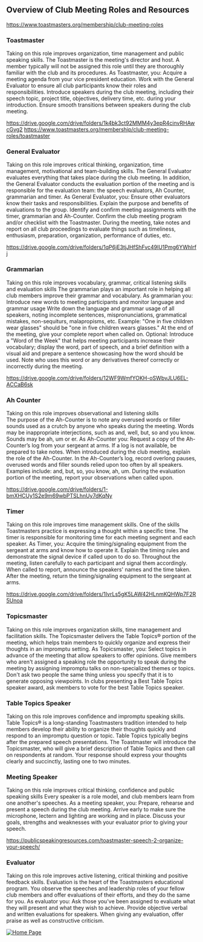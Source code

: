 ## Overview of Club Meeting Roles and Resources
https://www.toastmasters.org/membership/club-meeting-roles

### Toastmaster

Taking on this role improves organization, time management and public speaking skills.
The Toastmaster is the meeting's director and host. A member typically will not be assigned this role until they are thoroughly familiar with the club and its procedures. As Toastmaster, you:
Acquire a meeting agenda from your vice president education.
Work with the General Evaluator to ensure all club participants know their roles and responsibilities.
Introduce speakers during the club meeting, including their speech topic, project title, objectives, delivery time, etc. during your introduction.
Ensure smooth transitions between speakers during the club meeting.

https://drive.google.com/drive/folders/1k4bk3ct92MMM4y3epR4cinvRHAwcGvg2
https://www.toastmasters.org/membership/club-meeting-roles/toastmaster

### General Evaluator

Taking on this role improves critical thinking, organization, time management, motivational and team-building skills.
The General Evaluator evaluates everything that takes place during the club meeting. In addition, the General Evaluator conducts the evaluation portion of the meeting and is responsible for the evaluation team: the speech evaluators, Ah Counter, grammarian and timer. As General Evaluator, you:
Ensure other evaluators know their tasks and responsibilities.
Explain the purpose and benefits of evaluations to the group.
Identify and confirm meeting assignments with the timer, grammarian and Ah-Counter.
Confirm the club meeting program and/or checklist with the Toastmaster.
During the meeting, take notes and report on all club proceedings to evaluate things such as timeliness, enthusiasm, preparation, organization, performance of duties, etc.

https://drive.google.com/drive/folders/1qP6jE3tjJHfShFvc49lU1Pmg6YWhlrfj

### Grammarian

Taking on this role improves vocabulary, grammar, critical listening skills and evaluation skills
The grammarian plays an important role in helping all club members improve their grammar and vocabulary. As grammarian you:
Introduce new words to meeting participants and monitor language and grammar usage
Write down the language and grammar usage of all speakers, noting incomplete sentences, mispronunciations, grammatical mistakes, non-sequiturs, malapropisms, etc. Example: "One in five children wear glasses" should be "one in five children wears glasses."
At the end of the meeting, give your complete report when called on.
Optional: Introduce a "Word of the Week" that helps meeting participants increase their vocabulary; display the word, part of speech, and a brief definition with a visual aid and prepare a sentence showcasing how the word should be used. Note who uses this word or any derivatives thereof correctly or incorrectly during the meeting.

https://drive.google.com/drive/folders/12WF9WmfYOKH-oSWbvJLU6EL-ACCaB6sk

### Ah Counter

Taking on this role improves observational and listening skills  
The purpose of the Ah-Counter is to note any overused words or filler sounds used as a crutch by anyone who speaks during the meeting. Words may be inappropriate interjections, such as and, well, but, so and you know. Sounds may be ah, um or er. As Ah-Counter you:
Request a copy of the Ah-Counter’s log from your sergeant at arms. If a log is not available, be prepared to take notes.
When introduced during the club meeting, explain the role of the Ah-Counter.
In the Ah-Counter’s log, record overlong pauses, overused words and filler sounds relied upon too often by all speakers. Examples include: and, but, so, you know, ah, um.
During the evaluation portion of the meeting, report your observations when called upon.

https://drive.google.com/drive/folders/1-bmXHCUy1S2e9m69wbPTSLhnUy7dKqNy

### Timer

Taking on this role improves time management skills.
One of the skills Toastmasters practice is expressing a thought within a specific time. The timer is responsible for monitoring time for each meeting segment and each speaker. As Timer, you:
Acquire the timing/signaling equipment from the sergeant at arms and know how to operate it.
Explain the timing rules and demonstrate the signal device if called upon to do so. 
Throughout the meeting, listen carefully to each participant and signal them accordingly.
When called to report, announce the speakers' names and the time taken.
After the meeting, return the timing/signaling equipment to the sergeant at arms.

https://drive.google.com/drive/folders/1IvrLs5gK5LAW42HLnmKQHWp7F2R5Unoa

### Topicsmaster

Taking on this role improves organization skills, time management and facilitation skills.
The Topicsmaster delivers the Table Topics® portion of the meeting, which helps train members to quickly organize and express their thoughts in an impromptu setting. As Topicsmaster, you:
Select topics in advance of the meeting that allow speakers to offer opinions.
Give members who aren't assigned a speaking role the opportunity to speak during the meeting by assigning impromptu talks on non-specialized themes or topics.
Don't ask two people the same thing unless you specify that it is to generate opposing viewpoints.
In clubs presenting a Best Table Topics speaker award, ask members to vote for the best Table Topics speaker.

### Table Topics Speaker

Taking on this role improves confidence and impromptu speaking skills.
Table Topics® is a long-standing Toastmasters tradition intended to help members develop their ability to organize their thoughts quickly and respond to an impromptu question or topic.
Table Topics typically begins after the prepared speech presentations.
The Toastmaster will introduce the Topicsmaster, who will give a brief description of Table Topics and then call on respondents at random.
Your response should express your thoughts clearly and succinctly, lasting one to two minutes.

### Meeting Speaker 

Taking on this role improves critical thinking, confidence and public speaking skills
Every speaker is a role model, and club members learn from one another's speeches. As a meeting speaker, you:
Prepare, rehearse and present a speech during the club meeting.
Arrive early to make sure the microphone, lectern and lighting are working and in place.
Discuss your goals, strengths and weaknesses with your evaluator prior to giving your speech.

https://publicspeakingresources.com/toastmaster-speech-2-organize-your-speech/

### Evaluator

Taking on this role improves active listening, critical thinking and positive feedback skills.
Evaluation is the heart of the Toastmasters educational program. You observe the speeches and leadership roles of your fellow club members and offer evaluations of their efforts, and they do the same for you. As evaluator you:
Ask those you've been assigned to evaluate what they will present and what they wish to achieve.
Provide objective verbal and written evaluations for speakers.
When giving any evaluation, offer praise as well as constructive criticism.

[![Home Page](https://user-images.githubusercontent.com/99045240/177627751-b1fd07c2-2688-4900-886e-3fb55140286b.png)](https://loannhoa.github.io/toastmasters/)
